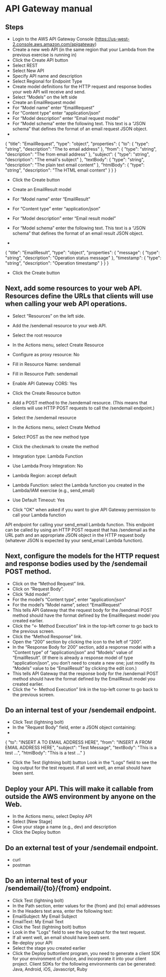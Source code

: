 # API Gateway manual

## Steps
- Login to the AWS API Gateway Console (https://us-west-2.console.aws.amazon.com/apigateway)
- Create a new web API (in the same region that your Lambda from the previous exercise is running in)
- Click the Create API button
- Select REST
- Select New API
- Specify API name and description
- Select Regional for Endpoint Type
- Create model definitions for the HTTP request and response bodies your web API will receive and send.
- Select “Models” on the left side
- Create an EmailRequest model
- For “Model name” enter “EmailRequest”
- For “Content type” enter “application/json”
- For “Model description” enter “Email request model”
- For “Model schema” enter the following text. This text is a “JSON schema” that defines the format of an email request JSON object.
-
{
  "title": "EmailRequest",
  "type": "object",
  "properties": {
    "to": {
      "type": "string",
      "description": "The to email address"
    },
    "from": {
      "type": "string",
      "description": "The from email address"
    },
    "subject": {
      "type": "string",
      "description": "The email's subject"
    },
    "textBody": {
      "type": "string",
      "description": "The plain text email content"
    },
    "htmlBody": {
      "type": "string",
      "description": "The HTML email content"
    }
  }
}

- Click the Create button
 
- Create an EmailResult model
- For “Model name” enter “EmailResult”
- For “Content type” enter “application/json”
- For “Model description” enter “Email result model”
- For “Model schema” enter the following text. This text is a “JSON schema” that defines the format of an email result JSON object.
-
{
  "title": "EmailResult",
  "type": "object",
  "properties": {
    "message": {
      "type": "string",
      "description": "Operation status message"
    },
    "timestamp": {
      "type": "string",
      "description": "Operation timestamp"
    }
  }
}

- Click the Create button
 

## Next, add some resources to your web API. Resources define the URLs that clients will use when calling your web API operations.

- Select “Resources” on the left side.
- Add the /sendemail resource to your web API.
- Select the root resource
- In the Actions menu, select Create Resource
- Configure as proxy resource: No
- Fill in Resource Name: sendemail
- Fill in Resource Path: sendemail
- Enable API Gateway CORS: Yes
- Click the Create Resource button
 

- Add a POST method to the /sendemail resource. (This means that clients will use HTTP POST requests to call the /sendemail endpoint.)
- Select the /sendemail resource
- In the Actions menu, select Create Method
- Select POST as the new method type
- Click the checkmark to create the method
- Integration type: Lambda Function
- Use Lambda Proxy Integration: No
- Lambda Region: accept default
- Lambda Function: select the Lambda function you created in the Lambda/IAM exercise (e.g., send_email)
- Use Default Timeout: Yes
- Click "OK" when asked if you want to give API Gateway permission to call your Lambda function

API endpoint for calling your send_email Lambda function. 
This endpoint can be called by using an HTTP POST request that has /sendemail as the URL path and an appropriate JSON object in the HTTP request body
(whatever JSON is expected by your send_email Lambda function).
 

## Next, configure the models for the HTTP request and response bodies used by the /sendemail POST method.
- Click on the “Method Request” link.
- Click on “Request Body”.
- Click “Add model”.
- For the model’s “Content type”, enter “application/json”
- For the model’s “Model name”, select “EmailRequest”
- This tells API Gateway that the request body for the /sendmail POST method should have the format defined by the EmailRequest model you created earlier.
- Click the “<- Method Execution” link in the top-left corner to go back to the previous screen.
- Click the “Method Response” link.
- Open the “200” section by clicking the icon to the left of “200”.
- In the “Response Body for 200” section, add a response model with a “Content type” of “application/json” and “Models” value of “EmailResult”.  (If there is already a response model of type “application/json”, you don’t need to create a new one; just modify its “Models” value to be “EmailResult” by clicking the edit icon.)
- This tells API Gateway that the response body for the /sendemail POST method should have the format defined by the EmailResult model you created earlier.
- Click the “<- Method Execution” link in the top-left corner to go back to the previous screen.
 
## Do an internal test of your /sendemail endpoint.
- Click Test (lightning bolt)
- In the "Request Body" field, enter a JSON object containing:
-
{
        "to": "INSERT A TO EMAIL ADDRESS HERE",
        "from": "INSERT A FROM EMAIL ADDRESS HERE",
        "subject": "Test Message",
        "textBody": "This is a test ...",
        "htmlBody": "This is a test ..."
}
- Click the Test (lightning bolt) button
Look in the "Logs" field to see the log output for the test request.
If all went well, an email should have been sent.
 

## Deploy your API.  This will make it callable from outside the AWS environment by anyone on the Web.
- In the Actions menu, select Deploy API
- Select [New Stage]
- Give your stage a name (e.g., dev) and description
- Click the Deploy button
 

## Do an external test of your /sendemail endpoint.
 - curl
 - postman
 
## Do an internal test of your /sendemail/{to}/{from} endpoint.
- Click Test (lightning bolt)
- In the Path section, enter values for the {from} and {to} email addresses
- In the Headers text area, enter the following text:
- EmailSubject: My Email Subject
- EmailText: My Email Text
- Click the Test (lightning bolt) button
- Look in the "Logs" field to see the log output for the test request.
- If all went well, an email should have been sent.
- Re-deploy your API
- Select the stage you created earlier
- Click the Deploy buttonlient program, you need to generate a client SDK for your environment of choice, and incorporate it into your client project.  Client SDKs for the following environments can be generated: Java, Android, iOS, Javascript, Ruby
